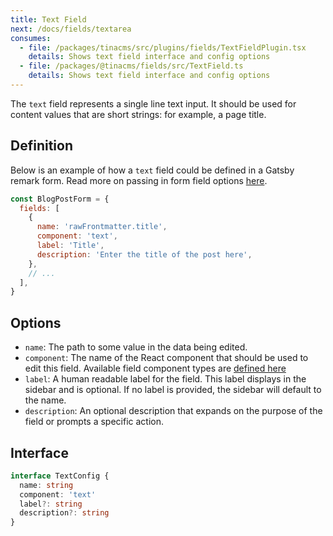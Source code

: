 ```yaml
---
title: Text Field
next: /docs/fields/textarea
consumes:
  - file: /packages/tinacms/src/plugins/fields/TextFieldPlugin.tsx
    details: Shows text field interface and config options
  - file: /packages/@tinacms/fields/src/TextField.ts
    details: Shows text field interface and config options
---
```


The `text` field represents a single line text input. It should be used for content values that are short strings: for example, a page title.

## Definition

Below is an example of how a `text` field could be defined in a Gatsby remark form. Read more on passing in form field options [here](/docs/gatsby/markdown#customizing-remark-forms).

```javascript
const BlogPostForm = {
  fields: [
    {
      name: 'rawFrontmatter.title',
      component: 'text',
      label: 'Title',
      description: 'Enter the title of the post here',
    },
    // ...
  ],
}
```

## Options

 - `name`: The path to some value in the data being edited.
 - `component`: The name of the React component that should be used to edit this field. Available field component types are [defined here](/docs/concepts/fields#field-types)
 - `label`: A human readable label for the field. This label displays in the sidebar and is optional. If no label is provided, the sidebar will default to the name.
 - `description`: An optional description that expands on the purpose of the field or prompts a specific action.

 ## Interface

```typescript
interface TextConfig {
  name: string
  component: 'text'
  label?: string
  description?: string
}
```

